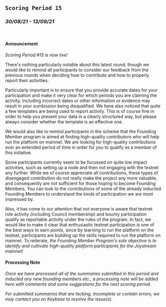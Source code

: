 ## `Scoring Period 15`
### _30/08/21 - 13/09/21_
<br>

#### Announcement

_Scoring Period #15 is now live!_

There's nothing particularly notable about this latest round, though we would like to remind all participants to consider our feedback from the previous rounds when deciding how to contribute and how to properly report their activities.

Particularly important is to ensure that you provide accurate dates for your participation and make it very clear for which periods you are claiming the activity. Including incorrect dates or other information or evidence may result in your sumbission being disqualified. We have also noticed that quite a few templates are being used to report activity. This is of course fine in order to help you present your data in a clearly structured way, but please always consider whether the template is an effective one.

We would also like to remind participants in the scheme that the Founding Member program is aimed at finding high-quality contributors who will help run the platform on mainnet. We are looking for high-quality contributions over an extended period of time in order for you to qualify as a member of this initiative.

Some participants currently seem to be focussed on quite low impact activities, such as setting up a node and then not engaging with the testnet any further. While we of course appreciate all contributions, these types of disengaged contribution do not really make the project any more valuable, and consequently are not sufficient for those hoping to become Founding Members. You can look to the contributions of some of the already inducted Founding Members to understand the kinds of participation we are most impressed by.

Also, it has come to our attention that not everyone is aware that testnet role activity (including Council membership) and bounty participation qualify as reportable activity under the rules of the program. In fact, we would like to make it clear that enthusiastic testnet participation is one of the best ways to earn points, since by learning to run the platform on the testnet, participants are building up the skills required to run the platform on mainnet. To reiterate, _the Founding Member Program's sole objective is to identify and cultivate high-quality platform participants for the Joystream mainnet!_


#### Processing Note

_Once we have processed all of the summaries submitted in this period and inducted any new founding members etc., a processing note will be added here with comments and some suggestions for the next scoring period._

_For submitted summaries that are lacking, incomplete or contain errors, we may contact you on Keybase to resolve the issue(s)._
